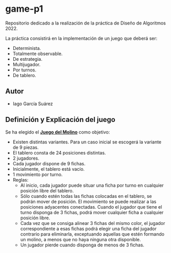 # game-p1
Repositorio dedicado a la realización de la práctica de Diseño de Algoritmos 2022.

La práctica consistirá en la implementación de un juego que deberá ser:

- Determinista.
- Totalmente observable.
- De estrategia.
- Multijugador.
- Por turnos.
- De tablero.

## Autor
- Iago García Suárez

## Definición y Explicación del juego
Se ha elegido el [**Juego del Molino**](https://es.wikipedia.org/wiki/Juego_del_molino) como objetivo:

- Existen distintas variantes. Para un caso inicial se escogerá la variante de 9 piezas.
- El tablero consta de 24 posiciones distintas.
- 2 jugadores.
- Cada jugador dispone de 9 fichas.
- Inicialmente, el tablero está vacío.
- 1 movimiento por turno.
- Reglas:
    - Al inicio, cada jugador puede situar una ficha por turno en cualquier posición libre del tablero.
    - Sólo cuando estén todas las fichas colocadas en el tablero, se podrán mover de posición. El movimiento se puede realizar a las posiciones adyacentes conectadas. Cuando el jugador que tiene el turno disponga de 3 fichas, podrá mover cualquier ficha a cualquier posición libre.
    - Cada vez que se consiga alinear 3 fichas del mismo color, el jugador correspondiente a esas fichas podrá elegir una ficha del jugador contrario para eliminarla, exceptuando aquellas que estén formando un molino, a menos que no haya ninguna otra disponible.
    - Un jugador pierde cuando disponga de menos de 3 fichas.
